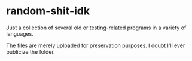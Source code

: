# random-shit-idk

Just a collection of several old or testing-related programs in a variety of languages.

The files are merely uploaded for preservation purposes. I doubt I'll ever publicize the folder.